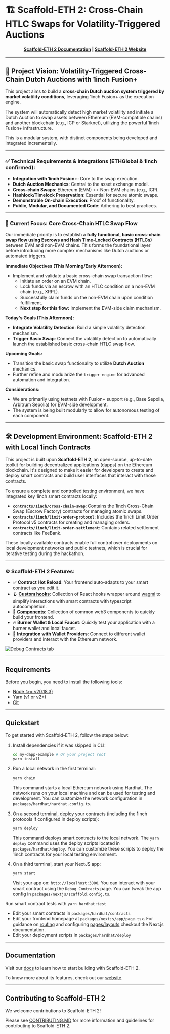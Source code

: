 # 🏗 Scaffold-ETH 2: Cross-Chain HTLC Swaps for Volatility-Triggered Auctions

<h4 align="center">
  <a href="https://docs.scaffoldeth.io">Scaffold-ETH 2 Documentation</a> |
  <a href="https://scaffoldeth.io">Scaffold-ETH 2 Website</a>
</h4>

---

## 🚀 Project Vision: Volatility-Triggered Cross-Chain Dutch Auctions with 1inch Fusion+

This project aims to build a **cross-chain Dutch auction system triggered by market volatility conditions**, leveraging 1inch Fusion+ as the execution engine.

The system will automatically detect high market volatility and initiate a Dutch Auction to swap assets between Ethereum (EVM-compatible chains) and another blockchain (e.g., ICP or Starknet), utilizing the powerful 1inch Fusion+ infrastructure.

This is a modular system, with distinct components being developed and integrated incrementally.

---

### ✅ Technical Requirements & Integrations (ETHGlobal & 1inch confirmed):

- **Integration with 1inch Fusion+**: Core to the swap execution.
- **Dutch Auction Mechanics**: Central to the asset exchange model.
- **Cross-chain Swaps**: Ethereum (EVM) ↔ Non-EVM chains (e.g., ICP).
- **Hashlock/Timelock Preservation**: Essential for secure atomic swaps.
- **Demonstrable On-chain Execution**: Proof of functionality.
- **Public, Modular, and Documented Code**: Adhering to best practices.

---

### 🧠 Current Focus: Core Cross-Chain HTLC Swap Flow

Our immediate priority is to establish a **fully functional, basic cross-chain swap flow using Escrows and Hash Time-Locked Contracts (HTLCs)** between EVM and non-EVM chains. This forms the foundational layer before introducing more complex mechanisms like Dutch auctions or automated triggers.

**Immediate Objectives (This Morning/Early Afternoon):**

- Implement and validate a basic cross-chain swap transaction flow:
  - Initiate an order on an EVM chain.
  - Lock funds via an escrow with an HTLC condition on a non-EVM chain (e.g., XRPL).
  - Successfully claim funds on the non-EVM chain upon condition fulfillment.
  - **Next step for this flow:** Implement the EVM-side claim mechanism.

**Today's Goals (This Afternoon):**

- **Integrate Volatility Detection**: Build a simple volatility detection mechanism.
- **Trigger Basic Swap**: Connect the volatility detection to automatically launch the established basic cross-chain HTLC swap flow.

**Upcoming Goals:**

- Transition the basic swap functionality to utilize **Dutch Auction** mechanics.
- Further refine and modularize the `trigger-engine` for advanced automation and integration.

**Considerations:**

- We are primarily using testnets with Fusion+ support (e.g., Base Sepolia, Arbitrum Sepolia) for EVM-side development.
- The system is being built modularly to allow for autonomous testing of each component.

---

## 🛠️ Development Environment: Scaffold-ETH 2 with Local 1inch Contracts

This project is built upon **Scaffold-ETH 2**, an open-source, up-to-date toolkit for building decentralized applications (dapps) on the Ethereum blockchain. It's designed to make it easier for developers to create and deploy smart contracts and build user interfaces that interact with those contracts.

To ensure a complete and controlled testing environment, we have integrated key 1inch smart contracts locally:

- **`contracts/1inch/cross-chain-swap`**: Contains the 1inch Cross-Chain Swap (Escrow Factory) contracts for managing atomic swaps.
- **`contracts/1inch/limit-order-protocol`**: Includes the 1inch Limit Order Protocol v5 contracts for creating and managing orders.
- **`contracts/1inch/limit-order-settlement`**: Contains related settlement contracts like FeeBank.

These locally available contracts enable full control over deployments on local development networks and public testnets, which is crucial for iterative testing during the hackathon.

---

### ⚙️ Scaffold-ETH 2 Features:

- ✅ **Contract Hot Reload**: Your frontend auto-adapts to your smart contract as you edit it.
- 🪝 **[Custom hooks](https://docs.scaffoldeth.io/hooks/)**: Collection of React hooks wrapper around [wagmi](https://wagmi.sh/) to simplify interactions with smart contracts with typescript autocompletion.
- 🧱 [**Components**](https://docs.scaffoldeth.io/components/): Collection of common web3 components to quickly build your frontend.
- 🔥 **Burner Wallet & Local Faucet**: Quickly test your application with a burner wallet and local faucet.
- 🔐 **Integration with Wallet Providers**: Connect to different wallet providers and interact with the Ethereum network.

![Debug Contracts tab](https://github.com/scaffold-eth/scaffold-eth-2/assets/55535804/b237af0c-5027-4849-a5c1-2e31495cccb1)

---

## Requirements

Before you begin, you need to install the following tools:

- [Node (>= v20.18.3)](https://nodejs.org/en/download/)
- Yarn ([v1](https://classic.yarnpkg.com/en/docs/install/) or [v2+](https://yarnpkg.com/getting-started/install))
- [Git](https://git-scm.com/downloads)

---

## Quickstart

To get started with Scaffold-ETH 2, follow the steps below:

1.  Install dependencies if it was skipped in CLI:

    ```bash
    cd my-dapp-example # Or your project root
    yarn install
    ```

2.  Run a local network in the first terminal:

    ```bash
    yarn chain
    ```

    This command starts a local Ethereum network using Hardhat. The network runs on your local machine and can be used for testing and development. You can customize the network configuration in `packages/hardhat/hardhat.config.ts`.

3.  On a second terminal, deploy your contracts (including the 1inch protocols if configured in deploy scripts):

    ```bash
    yarn deploy
    ```

    This command deploys smart contracts to the local network. The `yarn deploy` command uses the deploy scripts located in `packages/hardhat/deploy`. You can customize these scripts to deploy the 1inch contracts for your local testing environment.

4.  On a third terminal, start your NextJS app:

    ```bash
    yarn start
    ```

    Visit your app on: `http://localhost:3000`. You can interact with your smart contract using the `Debug Contracts` page. You can tweak the app config in `packages/nextjs/scaffold.config.ts`.

Run smart contract tests with `yarn hardhat:test`

- Edit your smart contracts in `packages/hardhat/contracts`
- Edit your frontend homepage at `packages/nextjs/app/page.tsx`. For guidance on [routing](https://nextjs.org/docs/app/app/building-your-application/routing/defining-routes) and configuring [pages/layouts](https://nextjs.org/app/building-your-application/routing/pages-and-layouts) checkout the Next.js documentation.
- Edit your deployment scripts in `packages/hardhat/deploy`

---

## Documentation

Visit our [docs](https://docs.scaffoldeth.io) to learn how to start building with Scaffold-ETH 2.

To know more about its features, check out our [website](https://scaffoldeth.io).

---

## Contributing to Scaffold-ETH 2

We welcome contributions to Scaffold-ETH 2!

Please see [CONTRIBUTING.MD](https://github.com/scaffold-eth/scaffold-eth-2/blob/main/CONTRIBUTING.md) for more information and guidelines for contributing to Scaffold-ETH 2.
